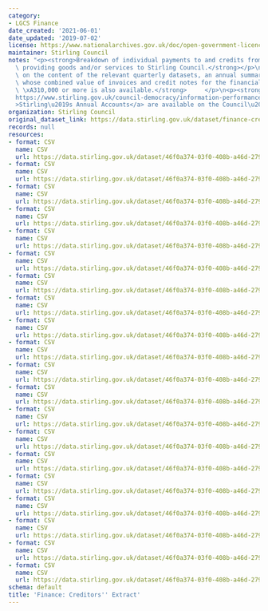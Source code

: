 ```yaml
---
category:
- LGCS Finance
date_created: '2021-06-01'
date_updated: '2019-07-02'
license: https://www.nationalarchives.gov.uk/doc/open-government-licence/version/3/
maintainer: Stirling Council
notes: "<p><strong>Breakdown of individual payments to and credits from suppliers\
  \ providing goods and/or services to Stirling Council.</strong></p>\n<p><strong>Based\
  \ on the content of the relevant quarterly datasets, an annual summary of suppliers\
  \ whose combined value of invoices and credit notes for the financial year totals\
  \ \xA310,000 or more is also available.</strong>     </p>\n<p><strong><a href=\"\
  https://www.stirling.gov.uk/council-democracy/information-performance-statistics/annual-accounts/\"\
  >Stirling\u2019s Annual Accounts</a> are available on the Council\u2019s website.</strong></p>"
organization: Stirling Council
original_dataset_link: https://data.stirling.gov.uk/dataset/finance-creditors-extract
records: null
resources:
- format: CSV
  name: CSV
  url: https://data.stirling.gov.uk/dataset/46f0a374-03f0-408b-a46d-27953b0551f6/resource/3c21b0c6-c031-4aaf-a22e-3569457b7192/download/20200622-efinancials-trade-creditors-30.09.2017-v1.0.csv
- format: CSV
  name: CSV
  url: https://data.stirling.gov.uk/dataset/46f0a374-03f0-408b-a46d-27953b0551f6/resource/494faa8b-7cd8-406d-81fa-3adf53599e30/download/20200622-efinancials-trade-creditors-31.12.2017-v1.0.csv
- format: CSV
  name: CSV
  url: https://data.stirling.gov.uk/dataset/46f0a374-03f0-408b-a46d-27953b0551f6/resource/0a3d5454-c269-4dd6-ad54-1114c57aa9c5/download/20200622-efinancials-trade-creditors-31.03.2018-v1.0.csv
- format: CSV
  name: CSV
  url: https://data.stirling.gov.uk/dataset/46f0a374-03f0-408b-a46d-27953b0551f6/resource/36cd81be-bf18-472f-8064-c42ce028baad/download/20200623-efinancials-trade-creditors-30.06.2018-v1.0.csv
- format: CSV
  name: CSV
  url: https://data.stirling.gov.uk/dataset/46f0a374-03f0-408b-a46d-27953b0551f6/resource/41d67a8e-7c33-4618-84cc-5e3b226315e0/download/20200623-efinancials-trade-creditors-30.09.2018-v1.0.csv
- format: CSV
  name: CSV
  url: https://data.stirling.gov.uk/dataset/46f0a374-03f0-408b-a46d-27953b0551f6/resource/9ee2c414-bb9f-4bf2-8df0-ec912516ce9b/download/20200623-efinancials-trade-creditors-31.12.2018-v1.0.csv
- format: CSV
  name: CSV
  url: https://data.stirling.gov.uk/dataset/46f0a374-03f0-408b-a46d-27953b0551f6/resource/baf635e2-ef3e-4c16-835a-79fb563df3ec/download/20200623-efinancials-trade-creditors-31.03.2019-v1.0.csv
- format: CSV
  name: CSV
  url: https://data.stirling.gov.uk/dataset/46f0a374-03f0-408b-a46d-27953b0551f6/resource/37ee1b39-defb-4b5c-90b6-582223358e5e/download/20200623-10k-plus-fye-31.03.2019.csv
- format: CSV
  name: CSV
  url: https://data.stirling.gov.uk/dataset/46f0a374-03f0-408b-a46d-27953b0551f6/resource/c5b7d083-601a-4562-8ad6-1598124b4f2c/download/20200622-efinancials-trade-creditors-30.06.2017-v1.0.csv
- format: CSV
  name: CSV
  url: https://data.stirling.gov.uk/dataset/46f0a374-03f0-408b-a46d-27953b0551f6/resource/ee165e1a-847b-456c-97df-bbefe0ed508b/download/20200622-10k-plus-fye-31.03.2018.csv
- format: CSV
  name: CSV
  url: https://data.stirling.gov.uk/dataset/46f0a374-03f0-408b-a46d-27953b0551f6/resource/67adf38e-ee88-40c1-84bf-eaa40034b8aa/download/20200623-efinancials-trade-creditors-30.06.2019-v1.0.csv
- format: CSV
  name: CSV
  url: https://data.stirling.gov.uk/dataset/46f0a374-03f0-408b-a46d-27953b0551f6/resource/7282cc2f-6386-4c99-bc9f-790e15946805/download/20200623-efinancials-trade-creditors-30.09.2019-v1.0.csv
- format: CSV
  name: CSV
  url: https://data.stirling.gov.uk/dataset/46f0a374-03f0-408b-a46d-27953b0551f6/resource/bf63868f-345e-46c4-b8cb-d7d7dc391924/download/20200623-efinancials-trade-creditors-31.12.2019-v1.0.csv
- format: CSV
  name: CSV
  url: https://data.stirling.gov.uk/dataset/46f0a374-03f0-408b-a46d-27953b0551f6/resource/e1b63939-f09f-4eaa-bd6c-b2110567552e/download/20200626-efinancials-trade-creditors-31.03.2020-v1.0.csv
- format: CSV
  name: CSV
  url: https://data.stirling.gov.uk/dataset/46f0a374-03f0-408b-a46d-27953b0551f6/resource/88cd3cfe-875c-4fad-8ae9-615e5fa8cbe6/download/20210601-efinancials-trade-creditors-30.06.2020-v2.0.csv
- format: CSV
  name: CSV
  url: https://data.stirling.gov.uk/dataset/46f0a374-03f0-408b-a46d-27953b0551f6/resource/31c437ec-810d-459f-b251-6c7873fccf72/download/20210601-efinancials-trade-creditors-30.09.2020-v2.0.csv
- format: CSV
  name: CSV
  url: https://data.stirling.gov.uk/dataset/46f0a374-03f0-408b-a46d-27953b0551f6/resource/8de04c41-7c03-43b6-9fbe-7feb8d405b10/download/20210601-efinancials-trade-creditors-31.12.2020-v2.0.csv
- format: CSV
  name: CSV
  url: https://data.stirling.gov.uk/dataset/46f0a374-03f0-408b-a46d-27953b0551f6/resource/63fbc96f-d40d-4d2e-bde4-116b0ece7558/download/20210419-10k-plus-fye-31.03.2020.csv
- format: CSV
  name: CSV
  url: https://data.stirling.gov.uk/dataset/46f0a374-03f0-408b-a46d-27953b0551f6/resource/ce9136a3-b177-47e1-ae00-6e96ecd8cf45/download/20210601-efinancials-trade-creditors-31.03.2021-v2.0.csv
- format: CSV
  name: CSV
  url: https://data.stirling.gov.uk/dataset/46f0a374-03f0-408b-a46d-27953b0551f6/resource/4451ceb2-a9af-4052-bbe1-0ced7ddb7ffb/download/20210601-10k-plus-fye-31.03.2021-v2.0.csv
schema: default
title: 'Finance: Creditors'' Extract'
---
```

